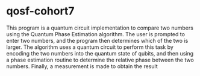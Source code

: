# qosf-cohort7

This program is a quantum circuit implementation to compare two numbers using the Quantum Phase Estimation algorithm. The user is prompted to enter two numbers, and the program then determines which of the two is larger. The algorithm uses a quantum circuit to perform this task by encoding the two numbers into the quantum state of qubits, and then using a phase estimation routine to determine the relative phase between the two numbers. Finally, a measurement is made to obtain the result
